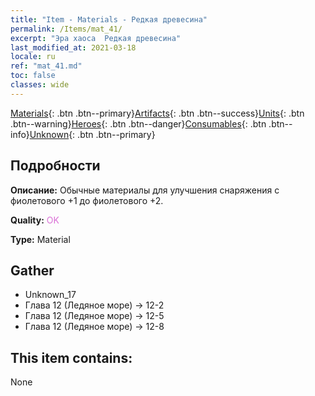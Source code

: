 ```yaml
---
title: "Item - Materials - Редкая древесина"
permalink: /Items/mat_41/
excerpt: "Эра хаоса  Редкая древесина"
last_modified_at: 2021-03-18
locale: ru
ref: "mat_41.md"
toc: false
classes: wide
---
```

 [Materials](/ru/Items/){: .btn .btn--primary}[Artifacts](/ru/Items/Artifacts/){: .btn .btn--success}[Units](/ru/Items/Units/){: .btn .btn--warning}[Heroes](/ru/Items/Heroes/){: .btn .btn--danger}[Consumables](/ru/Items/Consumables/){: .btn .btn--info}[Unknown](/ru/Items/Unknown/){: .btn .btn--primary}

## Подробности
 **Описание:** Обычные материалы для улучшения снаряжения c фиолетового +1 до фиолетового +2.

 **Quality:** <span style="color: #DA70D6">OK</span>

 **Type:** Material

## Gather

*    Unknown_17 
*    Глава 12 (Ледяное море) -> 12-2 
*    Глава 12 (Ледяное море) -> 12-5 
*    Глава 12 (Ледяное море) -> 12-8 

## This item contains:

  None

